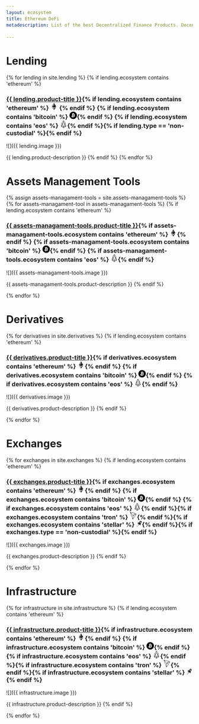 ```yaml
---
layout: ecosystem
title: Ethereum DeFi
metadescription: List of the best Decentralized Finance Products. Decentralized Finance (DeFi) is the movement that leverages decentralized networks to transform old financial products into trustless and transparent protocols that run without intermediaries.

---
```


# Lending

{% for lending in site.lending %}
{% if lending.ecosystem contains 'ethereum' %}
### <a href="{{ lending.product-url }}">{{ lending.product-title }}</a>{% if lending.ecosystem contains 'ethereum' %} ![](images/ether.png "Built on Ethereum or related to Ethereum ecosystem") {% endif %} {% if lending.ecosystem contains 'bitcoin' %} ![](/images/btc.png "Using Bitcoin ecosystem"){% endif %} {% if lending.ecosystem contains 'eos' %} ![](/images/eos.png "Built on EOS or related to EOS ecosystem"){% endif %}{% if lending.type == 'non-custodial' %}<i class="fas fa-user-lock" title="Non-custodial"></i>{% endif %}

![]({{ lending.image }})

{{ lending.product-description }}
{% endif %}
{% endfor %}

# Assets Management Tools
{% assign assets-managament-tools = site.assets-managament-tools %}
{% for assets-managament-tool in assets-managament-tools %}
{% if lending.ecosystem contains 'ethereum' %}

### <a href="{{ assets-managament-tools.product-url }}">{{ assets-managament-tools.product-title }}</a>{% if assets-managament-tools.ecosystem contains 'ethereum' %} ![](images/ether.png "Built on Ethereum or related to Ethereum ecosystem"){% endif %} {% if assets-managament-tools.ecosystem contains 'bitcoin' %} ![](/images/btc.png "Using Bitcoin ecosystem"){% endif %} {% if assets-managament-tools.ecosystem contains 'eos' %} ![](/images/eos.png "Built on EOS or related to EOS ecosystem"){% endif %}

![]({{ assets-managament-tools.image }})

{{ assets-managament-tools.product-description }}
{% endif %}

{% endfor %}

# Derivatives

{% for derivatives in site.derivatives %}
{% if lending.ecosystem contains 'ethereum' %}

### <a href="{{ derivatives.product-url }}">{{ derivatives.product-title }}</a>{% if derivatives.ecosystem contains 'ethereum' %} ![](images/ether.png "Built on Ethereum or related to Ethereum ecosystem"){% endif %} {% if derivatives.ecosystem contains 'bitcoin' %} ![](/images/btc.png "Using Bitcoin ecosystem"){% endif %} {% if derivatives.ecosystem contains 'eos' %} ![](/images/eos.png "Built on EOS or related to EOS ecosystem"){% endif %}

![]({{ derivatives.image }})

{{ derivatives.product-description }}
{% endif %}

{% endfor %}

# Exchanges

{% for exchanges in site.exchanges %}
{% if lending.ecosystem contains 'ethereum' %}

### <a href="{{ exchanges.product-url }}">{{ exchanges.product-title }}</a>{% if exchanges.ecosystem contains 'ethereum' %} ![](images/ether.png "Built on Ethereum or related to Ethereum ecosystem"){% endif %} {% if exchanges.ecosystem contains 'bitcoin' %} ![](/images/btc.png "Using Bitcoin ecosystem"){% endif %} {% if exchanges.ecosystem contains 'eos' %} ![](/images/eos.png "Built on EOS or related to EOS ecosystem"){% endif %}{% if exchanges.ecosystem contains 'tron' %} ![](/images/tron.png "Built on Tron or related to Tron ecosystem"){% endif %}{% if exchanges.ecosystem contains 'stellar' %} ![](/images/stellar.png "Built on Stellar or related to Stellar ecosystem"){% endif %}{% if exchanges.type == 'non-custodial' %}<i class="fas fa-user-lock" title="Non-custodial"></i>{% endif %}

![]({{ exchanges.image }})

{{ exchanges.product-description }}
{% endif %}

{% endfor %}

# Infrastructure


{% for infrastructure in site.infrastructure %}
{% if lending.ecosystem contains 'ethereum' %}

### <a href="{{ infrastructure.product-url }}">{{ infrastructure.product-title }}</a>{% if infrastructure.ecosystem contains 'ethereum' %} ![](images/ether.png "Built on Ethereum or related to Ethereum ecosystem"){% endif %} {% if infrastructure.ecosystem contains 'bitcoin' %} ![](/images/btc.png "Using Bitcoin ecosystem"){% endif %} {% if infrastructure.ecosystem contains 'eos' %} ![](/images/eos.png "Built on EOS or related to EOS ecosystem"){% endif %}{% if infrastructure.ecosystem contains 'tron' %} ![](/images/tron.png "Built on Tron or related to Tron ecosystem"){% endif %}{% if infrastructure.ecosystem contains 'stellar' %} ![](/images/stellar.png "Built on Stellar or related to Stellar ecosystem"){% endif %}

![]({{ infrastructure.image }})

{{ infrastructure.product-description }}
{% endif %}

{% endfor %}
